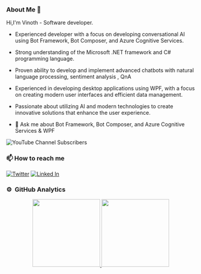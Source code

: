 ### About Me 👋

Hi,I'm Vinoth - Software developer.

- Experienced developer with a focus on developing conversational AI using Bot Framework, Bot Composer, and Azure Cognitive Services.
- Strong understanding of the Microsoft .NET framework and C# programming language.
- Proven ability to develop and implement advanced chatbots with natural language processing, sentiment analysis , QnA 
- Experienced in developing desktop applications using WPF, with a focus on creating modern user interfaces and efficient data management.
- Passionate about utilizing AI and modern technologies to create innovative solutions that enhance the user experience.

- 💬 Ask me about Bot Framework, Bot Composer, and Azure Cognitive Services & WPF

![YouTube Channel Subscribers](https://img.shields.io/youtube/channel/subscribers/UCQf_yRJpsfyEiWWpt1MZ6vA)


### 📫 How to reach me

[![Twitter](https://img.shields.io/badge/follow-@VinothRajendran-blue?style=flat-square&logo=twitter&labelColor=00000 "Twitter")](https://twitter.com/vinothrajendran "Twitter") 
[![Linked In](https://img.shields.io/badge/connect-VinothRajendran-green?style=flat-square&logo=linkedin&labelColor=3f729b "Linked In")](https://www.linkedin.com/in/rmvinoth "Linked In")

### ⚙️ &nbsp;GitHub Analytics

<p align="center">
<a href="https://github.com/rvinothrajendran">
  <img height="180em" src="https://github-readme-stats.vercel.app/api?username=rvinothrajendran&show_icons=true&theme=tokyonight"/>
  <img height="180em" src="https://github-readme-stats-eight-theta.vercel.app/api/top-langs/?username=rvinothrajendran&layout=compact&langs_count=8&theme=algolia"/>
</a>
</p>

<!--
**rvinothrajendran/rvinothrajendran** is a ✨ _special_ ✨ repository because its `README.md` (this file) appears on your GitHub profile.

Here are some ideas to get you started:

- 🔭 I’m currently working on ...
- 🌱 I’m currently learning ...
- 👯 I’m looking to collaborate on ...
- 🤔 I’m looking for help with ...
- 💬 Ask me about ...
- 📫 How to reach me: ...
- 😄 Pronouns: ...
- ⚡ Fun fact: ...
-->
